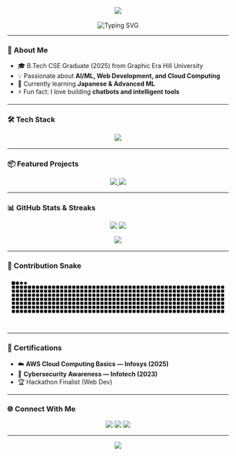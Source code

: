 <!-- Animated & Graphical Profile README for: github.com/Prabhakarrayal -->

<!-- Header Banner -->
<p align="center">
  <img src="https://capsule-render.vercel.app/api?type=waving&color=0:8e2de2,100:ff6a00&height=200&section=header&text=Hi%20I'm%20Prabhakar%20Rayal%20👋&fontSize=40&fontColor=ffffff&animation=fadeIn&fontAlignY=35" />
</p>

<!-- Typing Animation -->
<p align="center">
  <img src="https://readme-typing-svg.herokuapp.com?font=Fira+Code&pause=1000&color=ff0080&center=true&vCenter=true&width=500&lines=Software+Engineer+%7C+AI-ML+Enthusiast;Web+Developer+%7C+Problem+Solver;Always+Learning+New+Techs" alt="Typing SVG" />
</p>

---

### 🚀 About Me   
- 🎓 B.Tech CSE Graduate (2025) from Graphic Era Hill University  
- 💡 Passionate about **AI/ML, Web Development, and Cloud Computing**  
- 🌱 Currently learning **Japanese & Advanced ML**  
- ⚡ Fun fact: I love building **chatbots and intelligent tools**  

---

### 🛠️ Tech Stack  
<p align="center">
  <img src="https://skillicons.dev/icons?i=python,java,cpp,c,js,php,html,css,mysql,flask,react,aws,git,github,vscode,figma" />
</p>

---

### 📦 Featured Projects  
<p align="center">
  <a href="https://github.com/Prabhakarrayal/medical-image-denoising-ml">
    <img src="https://github-readme-stats.vercel.app/api/pin/?username=Prabhakarrayal&repo=medical-image-denoising-ml&theme=radical" />
  </a>
  <a href="https://github.com/Prabhakarrayal/ats-resume-optimizer">
    <img src="https://github-readme-stats.vercel.app/api/pin/?username=Prabhakarrayal&repo=ats-resume-optimizer&theme=radical" />
  </a>
</p>

---

### 📊 GitHub Stats & Streaks  
<p align="center">
  <!-- Stats -->
  <img src="https://github-readme-stats.vercel.app/api?username=Prabhakarrayal&show_icons=true&theme=radical&hide_border=true" height="160"/>
  
  <!-- Top Languages -->
  <img src="https://github-readme-stats.vercel.app/api/top-langs/?username=Prabhakarrayal&layout=compact&theme=radical&langs_count=8&hide=C,C%2B%2B,CMake,Makefile&cache_seconds=1800" height="160"/>
</p>

<p align="center">
  <img src="https://streak-stats-80kx07s76-prabhakarrayals-projects.vercel.app?user=Prabhakarrayal&theme=python-dark&hide_border=true&short_numbers=true)](https://git.io/streak-stats" height="160"/>
</p>



---

### 🐍 Contribution Snake  
<p align="center">
  <img src="https://raw.githubusercontent.com/Prabhakarrayal/Prabhakarrayal/output/github-contribution-grid-snake.svg" alt="snake animation"/>
</p>



---

### 🏅 Certifications  
- ☁️ **AWS Cloud Computing Basics — Infosys (2025)**  
- 🔐 **Cybersecurity Awareness — Infotech (2023)**  
- 🏆 Hackathon Finalist (Web Dev)  

---

### 🌐 Connect With Me  
<p align="center">
  <a href="mailto:prabhakarrayalarcy@gmail.com"><img src="https://img.shields.io/badge/Email-D14836?style=for-the-badge&logo=gmail&logoColor=white"></a>
  <a href="https://www.linkedin.com/in/prabhakar-rayal-663968259/"><img src="https://img.shields.io/badge/LinkedIn-0077B5?style=for-the-badge&logo=linkedin&logoColor=white"></a>
  <a href="https://prabhakar-rayal-gtz3vl4.gamma.site/"><img src="https://img.shields.io/badge/Portfolio-ff6a00?style=for-the-badge&logo=firefox&logoColor=white"></a>
</p>


---

<!-- Footer Banner -->
<p align="center">
  <img src="https://capsule-render.vercel.app/api?type=waving&color=0:ff6a00,100:8e2de2&height=120&section=footer"/>
</p>
